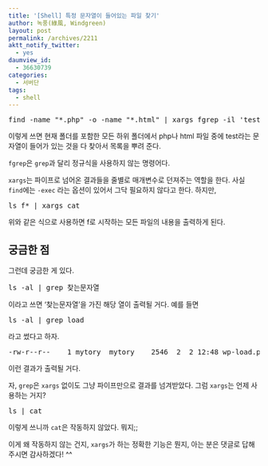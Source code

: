 ```yaml
---
title: '[Shell] 특정 문자열이 들어있는 파일 찾기'
author: 녹풍(綠風, Windgreen)
layout: post
permalink: /archives/2211
aktt_notify_twitter:
  - yes
daumview_id:
  - 36630739
categories:
  - 서버단
tags:
  - shell
---
```

<pre>find -name "*.php" -o -name "*.html" | xargs fgrep -il &#039;test&#039;</pre>

이렇게 쓰면 현재 폴더를 포함한 모든 하위 폴더에서 php나 html 파일 중에 test라는 문자열이 들어가 있는 것을 다 찾아서 목록을 뿌려 준다.

`fgrep`은 `grep`과 달리 정규식을 사용하지 않는 명령어다.

`xargs`는 파이프로 넘어온 결과들을 줄별로 매개변수로 던져주는 역할을 한다. 사실 `find`에는 `-exec` 라는 옵션이 있어서 그닥 필요하지 않다고 한다. 하지만,

<pre>ls f* | xargs cat</pre>

위와 같은 식으로 사용하면 f로 시작하는 모든 파일의 내용을 출력하게 된다.

## 궁금한 점

그런데 궁금한 게 있다.

<pre>ls -al | grep 찾는문자열</pre>

이라고 쓰면 &#8216;찾는문자열&#8217;을 가진 해당 열이 출력될 거다. 예를 들면

<pre>ls -al | grep load</pre>

라고 썼다고 하자.

<pre>-rw-r--r--    1 mytory  mytory    2546  2  2 12:48 wp-load.php</pre>

이런 결과가 출력될 거다.

자, `grep`은 `xargs` 없이도 그냥 파이프만으로 결과를 넘겨받았다. 그럼 `xargs`는 언제 사용하는 거지?

<pre>ls | cat</pre>

이렇게 쓰니까 `cat`은 작동하지 않았다. 뭐지;;

이게 왜 작동하지 않는 건지, `xargs`가 하는 정확한 기능은 뭔지, 아는 분은 댓글로 답해 주시면 감사하겠다! ^^